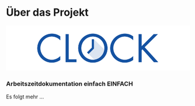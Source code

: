 # Über das Projekt

![](images/clock_current_logo_600x150.png)

### Arbeitszeitdokumentation einfach EINFACH

Es folgt mehr ...

